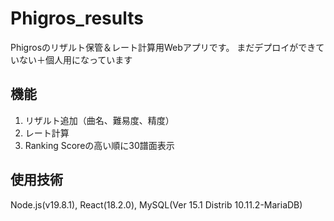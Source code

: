 # Phigros_results
Phigrosのリザルト保管＆レート計算用Webアプリです。
まだデプロイができていない＋個人用になっています

## 機能
1. リザルト追加（曲名、難易度、精度）
2. レート計算
3. Ranking Scoreの高い順に30譜面表示

## 使用技術
Node.js(v19.8.1), React(18.2.0), MySQL(Ver 15.1 Distrib 10.11.2-MariaDB)
